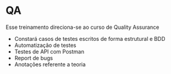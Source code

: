 # QA
Esse treinamento direciona-se ao curso de Quality Assurance
- Constará casos de testes escritos de forma estrutural e BDD
- Automatização de testes
- Testes de API com Postman
- Report de bugs
- Anotações referente a teoria
